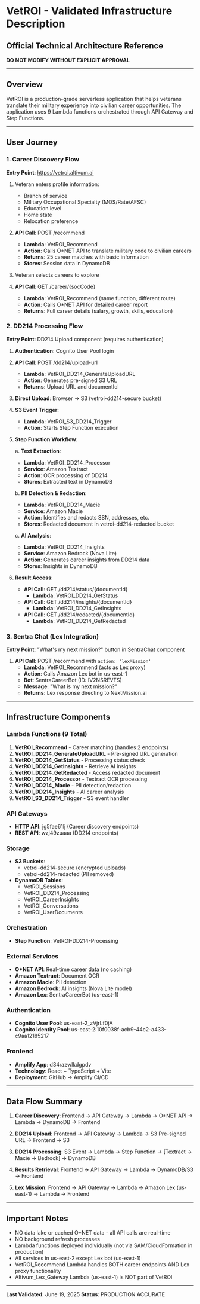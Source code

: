 # VetROI - Validated Infrastructure Description
## Official Technical Architecture Reference
**DO NOT MODIFY WITHOUT EXPLICIT APPROVAL**

---

## Overview
VetROI is a production-grade serverless application that helps veterans translate their military experience into civilian career opportunities. The application uses 9 Lambda functions orchestrated through API Gateway and Step Functions.

---

## User Journey

### 1. Career Discovery Flow
**Entry Point**: https://vetroi.altivum.ai

1. Veteran enters profile information:
   - Branch of service
   - Military Occupational Specialty (MOS/Rate/AFSC)
   - Education level
   - Home state
   - Relocation preference

2. **API Call**: POST /recommend
   - **Lambda**: VetROI_Recommend
   - **Action**: Calls O*NET API to translate military code to civilian careers
   - **Returns**: 25 career matches with basic information
   - **Stores**: Session data in DynamoDB

3. Veteran selects careers to explore

4. **API Call**: GET /career/{socCode}
   - **Lambda**: VetROI_Recommend (same function, different route)
   - **Action**: Calls O*NET API for detailed career report
   - **Returns**: Full career details (salary, growth, skills, education)

### 2. DD214 Processing Flow
**Entry Point**: DD214 Upload component (requires authentication)

1. **Authentication**: Cognito User Pool login

2. **API Call**: POST /dd214/upload-url
   - **Lambda**: VetROI_DD214_GenerateUploadURL
   - **Action**: Generates pre-signed S3 URL
   - **Returns**: Upload URL and documentId

3. **Direct Upload**: Browser → S3 (vetroi-dd214-secure bucket)

4. **S3 Event Trigger**:
   - **Lambda**: VetROI_S3_DD214_Trigger
   - **Action**: Starts Step Function execution

5. **Step Function Workflow**:
   
   a. **Text Extraction**:
      - **Lambda**: VetROI_DD214_Processor
      - **Service**: Amazon Textract
      - **Action**: OCR processing of DD214
      - **Stores**: Extracted text in DynamoDB
   
   b. **PII Detection & Redaction**:
      - **Lambda**: VetROI_DD214_Macie
      - **Service**: Amazon Macie
      - **Action**: Identifies and redacts SSN, addresses, etc.
      - **Stores**: Redacted document in vetroi-dd214-redacted bucket
   
   c. **AI Analysis**:
      - **Lambda**: VetROI_DD214_Insights
      - **Service**: Amazon Bedrock (Nova Lite)
      - **Action**: Generates career insights from DD214 data
      - **Stores**: Insights in DynamoDB

6. **Result Access**:
   - **API Call**: GET /dd214/status/{documentId}
     - **Lambda**: VetROI_DD214_GetStatus
   - **API Call**: GET /dd214/insights/{documentId}
     - **Lambda**: VetROI_DD214_GetInsights
   - **API Call**: GET /dd214/redacted/{documentId}
     - **Lambda**: VetROI_DD214_GetRedacted

### 3. Sentra Chat (Lex Integration)
**Entry Point**: "What's my next mission?" button in SentraChat component

1. **API Call**: POST /recommend with `action: 'lexMission'`
   - **Lambda**: VetROI_Recommend (acts as Lex proxy)
   - **Action**: Calls Amazon Lex bot in us-east-1
   - **Bot**: SentraCareerBot (ID: IV2NSREVFS)
   - **Message**: "What is my next mission?"
   - **Returns**: Lex response directing to NextMission.ai

---

## Infrastructure Components

### Lambda Functions (9 Total)
1. **VetROI_Recommend** - Career matching (handles 2 endpoints)
2. **VetROI_DD214_GenerateUploadURL** - Pre-signed URL generation
3. **VetROI_DD214_GetStatus** - Processing status check
4. **VetROI_DD214_GetInsights** - Retrieve AI insights
5. **VetROI_DD214_GetRedacted** - Access redacted document
6. **VetROI_DD214_Processor** - Textract OCR processing
7. **VetROI_DD214_Macie** - PII detection/redaction
8. **VetROI_DD214_Insights** - AI career analysis
9. **VetROI_S3_DD214_Trigger** - S3 event handler

### API Gateways
- **HTTP API**: jg5fae61lj (Career discovery endpoints)
- **REST API**: wzj49zuaaa (DD214 endpoints)

### Storage
- **S3 Buckets**:
  - vetroi-dd214-secure (encrypted uploads)
  - vetroi-dd214-redacted (PII removed)
- **DynamoDB Tables**:
  - VetROI_Sessions
  - VetROI_DD214_Processing
  - VetROI_CareerInsights
  - VetROI_Conversations
  - VetROI_UserDocuments

### Orchestration
- **Step Function**: VetROI-DD214-Processing

### External Services
- **O*NET API**: Real-time career data (no caching)
- **Amazon Textract**: Document OCR
- **Amazon Macie**: PII detection
- **Amazon Bedrock**: AI insights (Nova Lite model)
- **Amazon Lex**: SentraCareerBot (us-east-1)

### Authentication
- **Cognito User Pool**: us-east-2_zVjrLf0jA
- **Cognito Identity Pool**: us-east-2:10f0038f-acb9-44c2-a433-c9aa12185217

### Frontend
- **Amplify App**: d34razwlkdgpdv
- **Technology**: React + TypeScript + Vite
- **Deployment**: GitHub → Amplify CI/CD

---

## Data Flow Summary

1. **Career Discovery**: 
   Frontend → API Gateway → Lambda → O*NET API → Lambda → DynamoDB → Frontend

2. **DD214 Upload**: 
   Frontend → API Gateway → Lambda → S3 Pre-signed URL → Frontend → S3

3. **DD214 Processing**: 
   S3 Event → Lambda → Step Function → [Textract → Macie → Bedrock] → DynamoDB

4. **Results Retrieval**: 
   Frontend → API Gateway → Lambda → DynamoDB/S3 → Frontend

5. **Lex Mission**: 
   Frontend → API Gateway → Lambda → Amazon Lex (us-east-1) → Lambda → Frontend

---

## Important Notes
- NO data lake or cached O*NET data - all API calls are real-time
- NO background refresh processes
- Lambda functions deployed individually (not via SAM/CloudFormation in production)
- All services in us-east-2 except Lex bot (us-east-1)
- VetROI_Recommend Lambda handles BOTH career endpoints AND Lex proxy functionality
- Altivum_Lex_Gateway Lambda (us-east-1) is NOT part of VetROI

---

**Last Validated**: June 19, 2025
**Status**: PRODUCTION ACCURATE